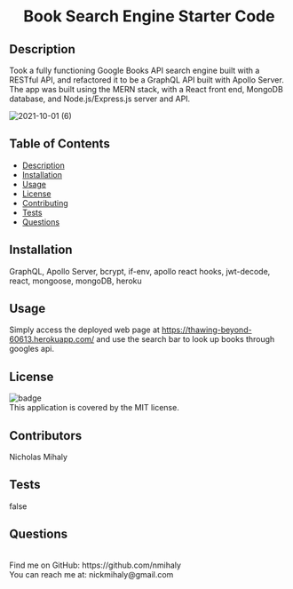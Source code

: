 <h1 align="center">Book Search Engine Starter Code</h1>


## Description
Took a fully functioning Google Books API search engine built with a RESTful API, and refactored it to be a GraphQL API built with Apollo Server. The app was built using the MERN stack, with a React front end, MongoDB database, and Node.js/Express.js server and API.

![2021-10-01 (6)](https://user-images.githubusercontent.com/80426878/135705673-6dd45b2d-2304-4c16-b628-4d8b55737ccd.png)


## Table of Contents
* [Description](#description)
* [Installation](#installation)
* [Usage](#usage)
* [License](#license)
* [Contributing](#contributing)
* [Tests](#tests)
* [Questions](#questions)

## Installation
GraphQL, Apollo Server, bcrypt, if-env, apollo react hooks, jwt-decode, react, mongoose, mongoDB, heroku   

## Usage
Simply access the deployed web page at https://thawing-beyond-60613.herokuapp.com/ and use the search bar to look up books through googles api.

## License
![badge](https://img.shields.io/badge/license-MIT-red)
<br />
This application is covered by the MIT license.

## Contributors
Nicholas Mihaly

## Tests
false

## Questions
<br />
Find me on GitHub: https://github.com/nmihaly
<br />
You can reach me at: nickmihaly@gmail.com
<br />                    
